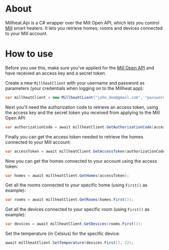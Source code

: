 # About

Millheat.Api is a C# wrapper over the Mill Open API, which lets you control [Mill](https://millnorway.com/) smart heaters. It lets you retrieve homes, rooms and devices connected to your Mill account.

# How to use
Before you use this, make sure you've applied for the [Mill Open API](https://api.millheat.com/) and have received an access key and a secret token.

Create a new `MillheatClient` with your username and password as parameters (your credentials when logging on to the Millheat app):

```csharp
var millheatClient = new MillheatCLient("john.doe@gmail.com", "password"); 
```

Next you'll need the authorization code to retrieve an access token, using the access key and the secret token you received from applying to the Mill Open API:

```csharp
var authorizationCode = await millheatClient.GetAuthorizationCode(access_key, secret_token);
```

Finally you can get the access token needed to retrieve the homes connected to your Mill account:
```csharp
var accessToken = await millheatClient.GetAccessToken(authorizationCode);
```

Now you can get the homes connected to your account using the access token:
```csharp
var homes = await millheatClient.GetHomes(accessToken);
```

Get all the rooms connected to your specific home (using `First()` as example):
```csharp
var rooms = await millheatClient.GetRooms(homes.First());
```

Get all the devices connected to your specific room (using `First()` as example):
```csharp
var devices = await millheatClient.GetDevices(rooms.First());
```

Set the temperature (in Celsius) for the specific device:
```csharp
await millheatClient.SetTemperature(devices.First(), 22);
```
